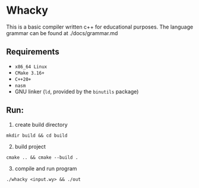 
# Whacky

This is a basic compiler written c++ for educational purposes.
The language grammar can be found at ./docs/grammar.md


## Requirements
- `x86_64 Linux`
- `CMake 3.16+`
- `C++20+`
- `nasm`
- GNU linker (`ld`, provided by the `binutils` package)
## Run:

 1.  create build directory

```shell
mkdir build && cd build
```
 2.  build project
```shell
cmake .. && cmake --build .
```
3. compile and run program
```shell
./whacky <input.wy> && ./out
```
